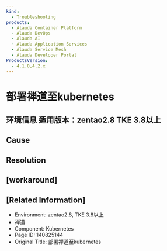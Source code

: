 ```yaml
---
kind:
  - Troubleshooting
products:
  - Alauda Container Platform
  - Alauda DevOps
  - Alauda AI
  - Alauda Application Services
  - Alauda Service Mesh
  - Alauda Developer Portal
ProductsVersion:
  - 4.1.0,4.2.x
---
```

<!-- A type of document that involves encountering a fault, diagnosing it, performing root cause analysis, and providing solutions. -->

# 部署禅道至kubernetes

## 环境信息 适用版本：zentao2.8 TKE 3.8以上

## Cause

## Resolution

## [workaround]

## [Related Information]
- Environment: zentao2.8, TKE 3.8以上
- 禅道
- Component: Kubernetes
- Page ID: 140825144
- Original Title: 部署禅道至kubernetes
